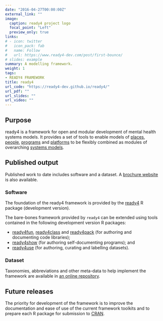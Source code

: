 ```yaml
---
date: "2016-04-27T00:00:00Z"
external_link: ""
image:
  caption: ready4 project logo
  focal_point: "Left"
  preview_only: true
links:
# - icon: twitter
#   icon_pack: fab
#   name: Follow
#   url: https://www.ready4-dev.com/post/first-bounce/
# slides: example
summary: A modelling framework.
weight: 1
tags:
- READY4 FRAMEWORK
title: ready4
url_code: "https://ready4-dev.github.io/ready4/"
url_pdf: ""
url_slides: ""
url_video: ""
---
```


## Purpose
ready4 is a framework for open and modular development of mental health systems models. It provides a set of tools to enable models of [places](/project/b_springtides-project/), [people](/project/c_springtolife-project/), [programs](/project/d_ontarget-project/) and [platforms](/project/e_firstbounce-project/) to be flexibly combined as modules of overarching [systems models](/project/f_readyforwhatsnext-project/).

## Published output
Published work to date includes software and a dataset. A [brochure website](https://www.ready4-dev.com/) is also available.

### Software

The foundation of the ready4 framework is provided by the [ready4](https://ready4-dev.github.io/ready4/) R package (development version).

The bare-bones framework provided by `ready4` can be extended using tools contained in the following development version R packages:

- [ready4fun](https://ready4-dev.github.io/ready4fun/index.html), [ready4class](https://ready4-dev.github.io/ready4class/index.html) and [ready4pack](https://ready4-dev.github.io/ready4pack/index.html) (for authoring and documenting code libraries);
- [ready4show](https://ready4-dev.github.io/ready4show/index.html) (for authoring self-documenting programs); and 
- [ready4use](https://ready4-dev.github.io/ready4use/index.html) (for authoring, curating and labelling datasets).

### Dataset
Taxonomies, abbreviations and other meta-data to help implement the framework are available in [an online repository](https://doi.org/10.7910/DVN/RIQTKK).

## Future releases
The priority for development of the framework is to improve the documentation and ease of use of the current framework toolkits and to prepare each R package for submission to [CRAN](https://cran.r-project.org/).